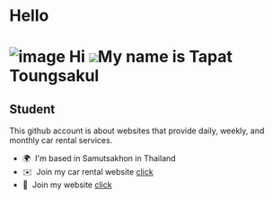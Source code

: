 # Hello
![image](https://imgur.com/SyIKoIJ.png)
Hi ![](https://user-images.githubusercontent.com/18350557/176309783-0785949b-9127-417c-8b55-ab5a4333674e.gif)My name is Tapat Toungsakul
========================================================================================================================================


Student
-------

This github account is about websites that provide daily, weekly, and monthly car rental services.


* 🌍  I'm based in Samutsakhon in Thailand
* ✉️  Join my car rental website [click](https://rodchaomahachai.github.io/)
* 🧠  Join my website [click](https://txpxt-xuto.github.io/](https://sites.google.com/sksc.ac.th/portfolio-by-auto/%E0%B8%AB%E0%B8%99%E0%B8%B2%E0%B9%81%E0%B8%A3%E0%B8%81?authuser=2))

